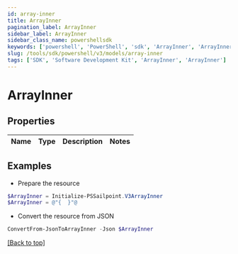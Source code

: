 ```yaml
---
id: array-inner
title: ArrayInner
pagination_label: ArrayInner
sidebar_label: ArrayInner
sidebar_class_name: powershellsdk
keywords: ['powershell', 'PowerShell', 'sdk', 'ArrayInner', 'ArrayInner'] 
slug: /tools/sdk/powershell/v3/models/array-inner
tags: ['SDK', 'Software Development Kit', 'ArrayInner', 'ArrayInner']
---
```



# ArrayInner

## Properties

Name | Type | Description | Notes
------------ | ------------- | ------------- | -------------

## Examples

- Prepare the resource
```powershell
$ArrayInner = Initialize-PSSailpoint.V3ArrayInner 
$ArrayInner = @"{  }"@
```

- Convert the resource from JSON
```powershell
ConvertFrom-JsonToArrayInner -Json $ArrayInner
```


[[Back to top]](#) 


